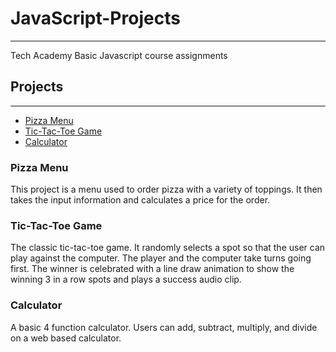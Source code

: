 # JavaScript-Projects
 

---

 Tech Academy Basic Javascript course assignments


## **Projects**

---

- [Pizza Menu](https://github.com/DevSciCloan/JavaScript-Projects/tree/main/Basic%20JavaScript%20Projects/JavaScript%20Projects/Pizza_Project)
- [Tic-Tac-Toe Game](https://github.com/DevSciCloan/JavaScript-Projects/tree/main/Basic%20JavaScript%20Projects/TicTacToe)
- [Calculator](https://github.com/DevSciCloan/JavaScript-Projects/blob/main/Basic%20JavaScript%20Projects/JavaScript%20Projects/calculator.html)


### **Pizza Menu**

This project is a menu used to order pizza with a variety of toppings. It then takes the input information and calculates a price for the order.

### **Tic-Tac-Toe Game**

The classic tic-tac-toe game. It randomly selects a spot so that the user can play against the computer. The player and the computer take turns going first. The winner is celebrated with a line draw animation to show the winning 3 in a row spots and plays a success audio clip.

### **Calculator**

A basic 4 function calculator. Users can add, subtract, multiply, and divide on a web based calculator.
